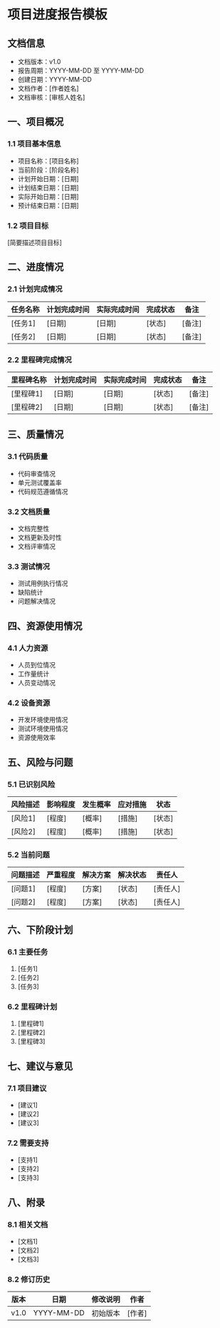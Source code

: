 # 项目进度报告模板

## 文档信息
- 文档版本：v1.0
- 报告周期：YYYY-MM-DD 至 YYYY-MM-DD
- 创建日期：YYYY-MM-DD
- 文档作者：[作者姓名]
- 文档审核：[审核人姓名]

## 一、项目概况

### 1.1 项目基本信息
- 项目名称：[项目名称]
- 当前阶段：[阶段名称]
- 计划开始日期：[日期]
- 计划结束日期：[日期]
- 实际开始日期：[日期]
- 预计结束日期：[日期]

### 1.2 项目目标
[简要描述项目目标]

## 二、进度情况

### 2.1 计划完成情况
| 任务名称 | 计划完成时间 | 实际完成时间 | 完成状态 | 备注 |
|----------|--------------|--------------|----------|------|
| [任务1]  | [日期]       | [日期]       | [状态]   | [备注]|
| [任务2]  | [日期]       | [日期]       | [状态]   | [备注]|

### 2.2 里程碑完成情况
| 里程碑名称 | 计划完成时间 | 实际完成时间 | 完成状态 | 备注 |
|------------|--------------|--------------|----------|------|
| [里程碑1]  | [日期]       | [日期]       | [状态]   | [备注]|
| [里程碑2]  | [日期]       | [日期]       | [状态]   | [备注]|

## 三、质量情况

### 3.1 代码质量
- 代码审查情况
- 单元测试覆盖率
- 代码规范遵循情况

### 3.2 文档质量
- 文档完整性
- 文档更新及时性
- 文档评审情况

### 3.3 测试情况
- 测试用例执行情况
- 缺陷统计
- 问题解决情况

## 四、资源使用情况

### 4.1 人力资源
- 人员到位情况
- 工作量统计
- 人员变动情况

### 4.2 设备资源
- 开发环境使用情况
- 测试环境使用情况
- 资源使用效率

## 五、风险与问题

### 5.1 已识别风险
| 风险描述 | 影响程度 | 发生概率 | 应对措施 | 状态 |
|----------|----------|----------|----------|------|
| [风险1]  | [程度]   | [概率]   | [措施]   | [状态]|
| [风险2]  | [程度]   | [概率]   | [措施]   | [状态]|

### 5.2 当前问题
| 问题描述 | 严重程度 | 解决方案 | 解决状态 | 责任人 |
|----------|----------|----------|----------|--------|
| [问题1]  | [程度]   | [方案]   | [状态]   | [责任人]|
| [问题2]  | [程度]   | [方案]   | [状态]   | [责任人]|

## 六、下阶段计划

### 6.1 主要任务
1. [任务1]
2. [任务2]
3. [任务3]

### 6.2 里程碑计划
1. [里程碑1]
2. [里程碑2]
3. [里程碑3]

## 七、建议与意见

### 7.1 项目建议
- [建议1]
- [建议2]
- [建议3]

### 7.2 需要支持
- [支持1]
- [支持2]
- [支持3]

## 八、附录

### 8.1 相关文档
- [文档1]
- [文档2]
- [文档3]

### 8.2 修订历史
| 版本 | 日期 | 修改说明 | 作者 |
|------|------|----------|------|
| v1.0 | YYYY-MM-DD | 初始版本 | [作者] | 